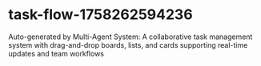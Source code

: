 # task-flow-1758262594236
Auto-generated by Multi-Agent System: A collaborative task management system with drag-and-drop boards, lists, and cards supporting real-time updates and team workflows
